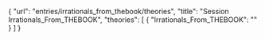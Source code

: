 {
    "url": "entries/irrationals_from_thebook/theories",
    "title": "Session Irrationals_From_THEBOOK",
    "theories": [
        {
            "Irrationals_From_THEBOOK": ""
        }
    ]
}